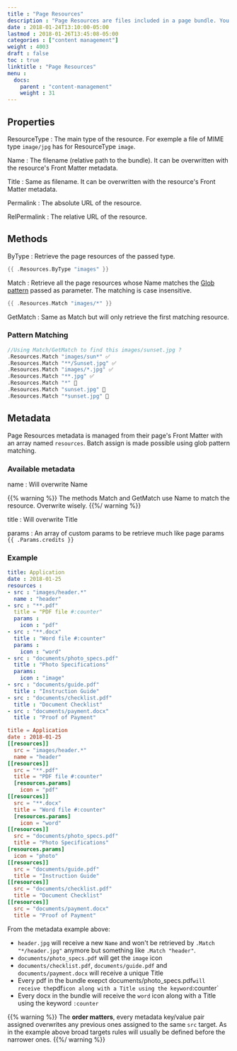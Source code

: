 ```yaml
---
title : "Page Resources"
description : "Page Resources are files included in a page bundle. You can use them in your template and add metadata"
date : 2018-01-24T13:10:00-05:00
lastmod : 2018-01-26T13:45:08-05:00
categories : ["content management"]
weight : 4003
draft : false
toc : true
linktitle : "Page Resources"
menu :
  docs:
    parent : "content-management"
    weight : 31
---
```


## Properties

ResourceType
: The main type of the resource. For exemple a file of MIME type `image/jpg` has for ResourceType `image`.

Name
: The filename (relative path to the bundle). It can be overwritten with the resource's Front Matter metadata.

Title
: Same as filename. It can be overwritten with the resource's Front Matter metadata.

Permalink
: The absolute URL of the resource.

RelPermalink
: The relative URL of the resource.

## Methods
ByType
: Retrieve the page resources of the passed type.

```go
{{ .Resources.ByType "images" }}
```
Match
: Retrieve all the page resources whose Name matches the [Glob pattern](https://en.wikipedia.org/wiki/Glob_(programming)) passed as parameter. The matching is case insensitive.

```go
{{ .Resources.Match "images/*" }}
```

GetMatch
: Same as Match but will only retrieve the first matching resource.

### Pattern Matching
```go
//Using Match/GetMatch to find this images/sunset.jpg ?
.Resources.Match "images/sun*" ✅ 
.Resources.Match "**/Sunset.jpg" ✅
.Resources.Match "images/*.jpg" ✅
.Resources.Match "**.jpg" ✅ 
.Resources.Match "*" 🚫
.Resources.Match "sunset.jpg" 🚫
.Resources.Match "*sunset.jpg" 🚫

```

## Metadata

Page Resources metadata is managed from their page's Front Matter with an array named `resources`. Batch assign is made possible using glob pattern matching.

### Available metadata

name
: Will overwrite Name

{{% warning %}}
The methods Match and GetMatch use Name to match the resource. Overwrite wisely.
{{%/ warning %}}

title
: Will overwrite Title

params
: An array of custom params to be retrieve much like page params
`{{ .Params.credits }}`

### Example
~~~yaml
title: Application
date : 2018-01-25
resources :
- src : "images/header.*"
  name : "header"
- src : "**.pdf"
  title = "PDF file #:counter"
  params :
    icon : "pdf"
- src : "**.docx"
  title : "Word file #:counter"
  params :
    icon : "word"
- src : "documents/photo_specs.pdf"
  title : "Photo Specifications"
  params:
    icon : "image"
- src : "documents/guide.pdf"
  title : "Instruction Guide"
- src : "documents/checklist.pdf"
  title : "Document Checklist"
- src : "documents/payment.docx"
  title : "Proof of Payment"
~~~ 

~~~toml
title = Application
date : 2018-01-25
[[resources]]
  src = "images/header.*"
  name = "header"
[[resources]]
  src = "**.pdf"
  title = "PDF file #:counter"
  [resources.params]
    icon = "pdf"
[[resources]]
  src = "**.docx"
  title = "Word file #:counter"
  [resources.params]
    icon = "word"
[[resources]]
  src = "documents/photo_specs.pdf"
  title = "Photo Specifications"
[resources.params]
  icon = "photo"
[[resources]]
  src = "documents/guide.pdf"
  title = "Instruction Guide"
[[resources]]
  src = "documents/checklist.pdf"
  title = "Document Checklist"
[[resources]]
  src = "documents/payment.docx"
  title = "Proof of Payment"
 ~~~


From the metadata example above:

- `header.jpg` will receive a new `Name` and won't be retrieved by `.Match "*/header.jpg"` anymore but something like `.Match "header"`.
- `documents/photo_specs.pdf` will get the `image` icon
- `documents/checklist.pdf`, `documents/guide.pdf` and `documents/payment.docx` will receive a unique Title
- Every pdf in the bundle exepct documents/photo_specs.pdf` will receive the `pdf` icon along with a Title using the keyword `:counter`
- Every docx in the bundle will receive the `word` icon along with a Title using the keyword `:counter`

{{% warning %}}
The __order matters__, every metadata key/value pair assigned overwrites any previous ones assigned to the same `src` target. As in the example above broad targets rules will usually be defined before the narrower ones.
{{%/ warning %}}


